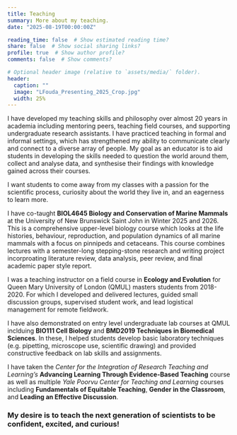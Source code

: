 ```yaml
---
title: Teaching
summary: More about my teaching.
date: "2025-08-19T00:00:00Z"

reading_time: false  # Show estimated reading time?
share: false  # Show social sharing links?
profile: true  # Show author profile?
comments: false  # Show comments?

# Optional header image (relative to `assets/media/` folder).
header:
  caption: ""
  image: "LFouda_Presenting_2025_Crop.jpg"
  width: 25%
---
```


I have developed my teaching skills and philosophy over almost 20 years in academia including mentoring peers, teaching field courses, and supporting undergraduate research assistants. I have practiced teaching in formal and informal settings, which has strengthened my ability to communicate clearly and connect to a diverse array of people. My goal as an educator is to aid students in developing the skills needed to question the world around them, collect and analyse data, and synthesise their findings with knowledge gained across their courses.

I want students to come away from my classes with a passion for the scientific process, curiosity about the world they live in, and an eagerness to learn more.

I have co-taught **BIOL4645 Biology and Conservation of Marine Mammals** at the University of New Brunswick Saint John in Winter 2025 and 2026. This is a comprehensive upper-level biology course which looks at the life histories, behaviour, reproduction, and population dynamics of all marine mammals with a focus on pinnipeds and cetaceans. This course combines lectures with a semester-long stepping-stone research and writing project incorproating literature review, data analysis, peer review, and final academic paper style report. 

I was a teaching instructor on a field course in **Ecology and Evolution** for Queen Mary University of London (QMUL) masters students from 2018-2020. For which I developed and delivered lectures, guided small discussion groups, supervised student work, and lead logistical management for remote fieldwork.

I have also demonstrated on entry level undergraduate lab courses at QMUL inclduing **BIO111 Cell Biology** and **BMD2019 Techniques in Biomedical Sciences**. In these, I helped students develop basic laboratory techniques (e.g. pipetting, microscope use, scientific drawing) and provided constructive feedback on lab skills and assignments.

I have taken the *Center for the Integration of Research Teaching and Learning’s* **Advancing Learning Through Evidence-Based Teaching** course as well as multiple *Yale Poorvu Center for Teaching and Learning* courses including **Fundamentals of Equitable Teaching**, **Gender in the Classroom**, and **Leading an Effective Discussion**.

### **My desire is to teach the next generation of scientists to be confident, excited, and curious!**

